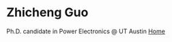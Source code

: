 # Zhicheng Guo
Ph.D. candidate in Power Electronics @ UT Austin
[Home](https://jerrryguo.github.io/Zhicheng-Guo/)
